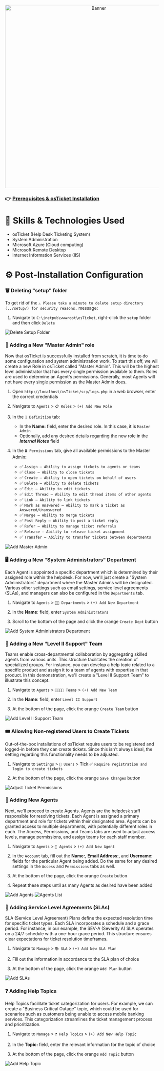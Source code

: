 <p align="center">
  <a href="https://github.com/drewmarsh/osTicket-post-install-configuration">
    <img src="/images/osticket-banner.png" width="598" alt="Banner">
  </a>
</p>

### 👉 [Prerequisites & osTicket Installation](https://github.com/drewmarsh/osTicket-installation)

# 🧠 Skills & Technologies Used
- osTicket (Help Desk Ticketing System)
- System Administration
- Microsoft Azure (Cloud computing)
- Microsoft Remote Desktop
- Internet Information Services (IIS)

# ⚙️ Post-Installation Configuration

### 🗑️ Deleting "setup" folder

To get rid of the `⚠️ Please take a minute to delete setup directory (../setup/) for security reasons.` message:

1. Navigate to `C:\inetpub\wwwroot\osTicket`, right-click the `setup` folder and then click `Delete`

<img src="/images/delete-setup-folder.png" alt="Delete Setup Folder">

### 👑 Adding a New "Master Admin" role

Now that osTicket is successfully installed from scratch,  it is time to do some configuration and system administration work. To start this off, we will create a new Role in osTicket called "Master Admin". This will be the highest level administrator that has every single permission available to them. Roles are used to determine an Agent's permissions. Generally, most Agents will not have every single permission as the Master Admin does.

1. Open `http://localhost/osTicket/scp/logs.php` in a web browser, enter the correct credentials

2. Navigate to `Agents` > `📋 Roles` > `(+) Add New Role`

3. In the `📄 Definition` tab:
    - In the **Name:** field, enter the desired role. In this case, it is `Master Admin`
    - Optionally, add any desired details regarding the new role in the __*Internal Notes*__ field

4. In the `🔒 Permissions` tab, give all available permissions to the Master Admin:
    - ✅ `Assign — Ability to assign tickets to agents or teams`
    - ✅ `Close — Ability to close tickets`
    - ✅ `Create — Ability to open tickets on behalf of users`
    - ✅ `Delete — Ability to delete tickets`
    - ✅ `Edit — Ability to edit tickets`
    - ✅ `Edit Thread — Ability to edit thread items of other agents`
    - ✅ `Link — Ability to link tickets`
    - ✅ `Mark as Answered — Ability to mark a ticket as Answered/Unanswered`
    - ✅ `Merge — Ability to merge tickets`
    - ✅ `Post Reply — Ability to post a ticket reply`
    - ✅ `Refer — Ability to manage ticket referrals`
    - ✅ `Release — Ability to release ticket assignment`
    - ✅ `Transfer — Ability to transfer tickets between departments`

<img src="/images/add-master-admin.png" alt="Add Master Admin">

### 🖥️ Adding a New "System Administrators" Department

Each Agent is appointed a specific department which is determined by their assigned role within the helpdesk. For now, we'll just create a "System Administrators" department where the Master Admins will be designated. Various other settings such as email settings, service level agreements (SLAs), and managers can also be configured in the `Departments` tab.

1. Navigate to `Agents` > `🧑‍💻 Departments` > `(+) Add New Department`

2. In the **Name:** field, enter `System Administrators`

3. Scroll to the bottom of the page and click the orange `Create Dept` button

<img src="/images/add-sys-admin-department.png" alt="Add System Administrators Department">

### 🤝 Adding a New "Level II Support" Team

 Teams enable cross-departmental collaboration by aggregating skilled agents from various units. This structure facilitates the creation of specialized groups. For instance, you can develop a help topic related to a specific product and assign it to a team of agents with expertise in that product. In this demonstration, we'll create a "Level II Support Team" to illustrate this concept.

1. Navigate to `Agents` > `👨🏻👨🏾 Teams` > `(+) Add New Team`

2. In the **Name:** field, enter `Level II Support`

3. At the bottom of the page, click the orange `Create Team` button

<img src="/images/add-level2-support-department.png" alt="Add Level II Support Team">

### 🎟️ Allowing Non-registered Users to Create Tickets

Out-of-the-box installations of osTicket require users to be registered and logged-in before they can create tickets. Since this isn't always ideal, the setting regarding this functionality needs to be adjusted.

1. Navigate to `Settings` > `👥 Users` > Tick ✅ `Require registration and login to create tickets`

2. At the bottom of the page, click the orange `Save Changes` button

<img src="/images/adjust-ticket-permissions.png" alt="Adjust Ticket Permissions">

### 📝 Adding New Agents

Next, we'll proceed to create Agents. Agents  are the helpdesk staff responsible for resolving tickets. Each Agent is assigned a primary department and role for tickets within their designated area. Agents can be granted access to multiple departments, with potentially different roles in each. The Access, Permissions, and Teams tabs are used to adjust access levels, manage permissions, and assign teams for each staff member.

1. Navigate to `Agents` > `👤 Agents` > `(+) Add New Agent`

2. In the `Account` tab, fill out the **Name:**, **Email Address:**, and **Username:** fields for the particular Agent being added. Do the same for any desired settings in the `Access` and `Permissions` tabs as well.

3. At the bottom of the page, click the orange `Create` button

4. Repeat these steps until as many Agents as desired have been added

<img src="/images/add-agents.png" alt="Add Agents">

<img src="/images/agents-list.png" alt="Agents List">

### 📃 Adding Service Level Agreements (SLAs)

SLA (Service Level Agreement) Plans define the expected resolution time for specific ticket types. Each SLA incorporates a schedule and a grace period. For instance, in our example, the SEV-A (Severity A) SLA operates on a 24/7 schedule with a one-hour grace period. This structure ensures clear expectations for ticket resolution timeframes.

1. Navigate to `Manage` > `📚 SLA` > `(+) Add New SLA Plan`

2. Fill out the information in accordance to the SLA plan of choice

3. At the bottom of the page, click the orange `Add Plan` button

<img src="/images/add-SLAs.png" alt="Add SLAs">

### ❓ Adding Help Topics

Help Topics facilitate ticket categorization for users. For example, we can create a "Business Critical Outage" topic, which could be used for scenarios such as customers being unable to access mobile banking services. This categorization streamlines the ticket management process and prioritization.

1. Navigate to `Manage` > `❓ Help Topics` > `(+) Add New Help Topic`

2. In the **Topic:** field, enter the relevant information for the topic of choice

3. At the bottom of the page, click the orange `Add Topic` button

<img src="/images/add-help-topic.png" alt="Add Help Topic">
